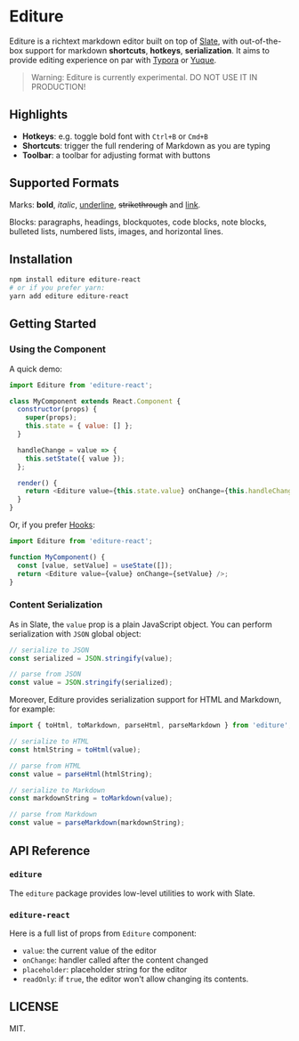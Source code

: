 # Editure

Editure is a richtext markdown editor built on top of [Slate](https://www.slatejs.org/), with out-of-the-box support for markdown **shortcuts**, **hotkeys**, **serialization**. It aims to provide editing experience on par with [Typora](https://typora.io/) or [Yuque](https://www.yuque.com/).

> Warning: Editure is currently experimental. DO NOT USE IT IN PRODUCTION!

## Highlights

- **Hotkeys**: e.g. toggle bold font with `Ctrl+B` or `Cmd+B`
- **Shortcuts**: trigger the full rendering of Markdown as you are typing
- **Toolbar**: a toolbar for adjusting format with buttons

## Supported Formats

Marks: **bold**, *italic*, <span style="text-decoration: underline; ">underline</span>, ~~strikethrough~~ and [link](https://tuture.co).

Blocks: paragraphs, headings, blockquotes, code blocks, note blocks, bulleted lists, numbered lists, images, and horizontal lines.

## Installation

```bash
npm install editure editure-react
# or if you prefer yarn:
yarn add editure editure-react
```

## Getting Started

### Using the Component

A quick demo:

```javascript
import Editure from 'editure-react';

class MyComponent extends React.Component {
  constructor(props) {
    super(props);
    this.state = { value: [] };
  }

  handleChange = value => {
    this.setState({ value });
  };

  render() {
    return <Editure value={this.state.value} onChange={this.handleChange} />;
  }
}
```

Or, if you prefer [Hooks](https://reactjs.org/docs/hooks-intro.html):

```javascript
import Editure from 'editure-react';

function MyComponent() {
  const [value, setValue] = useState([]);
  return <Editure value={value} onChange={setValue} />;
}
```

### Content Serialization

As in Slate, the `value` prop is a plain JavaScript object. You can perform serialization with `JSON` global object:

```javascript
// serialize to JSON
const serialized = JSON.stringify(value);

// parse from JSON
const value = JSON.stringify(serialized);
```

Moreover, Editure provides serialization support for HTML and Markdown, for example:

```javascript
import { toHtml, toMarkdown, parseHtml, parseMarkdown } from 'editure';

// serialize to HTML
const htmlString = toHtml(value);

// parse from HTML
const value = parseHtml(htmlString);

// serialize to Markdown
const markdownString = toMarkdown(value);

// parse from Markdown
const value = parseMarkdown(markdownString);
```

## API Reference

### `editure`

The `editure` package provides low-level utilities to work with Slate.

### `editure-react`

Here is a full list of props from `Editure` component:

- `value`: the current value of the editor
- `onChange`: handler called after the content changed
- `placeholder`: placeholder string for the editor
- `readOnly`: if `true`, the editor won't allow changing its contents.

## LICENSE

MIT.
